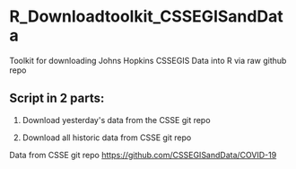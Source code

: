 # R_Downloadtoolkit_CSSEGISandData
Toolkit for downloading Johns Hopkins CSSEGIS Data into R via raw github repo

## Script in 2 parts: 

1. Download yesterday's data from the CSSE git repo

2. Download all historic data from CSSE git repo

Data from CSSE git repo
https://github.com/CSSEGISandData/COVID-19


